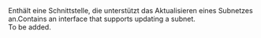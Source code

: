 <Namespace Name="Microsoft.Azure.Management.ResourceManager.Fluent.Core.HasSubnet.Update">
  <Docs>
    <summary><span data-ttu-id="e7681-101">Enthält eine Schnittstelle, die unterstützt das Aktualisieren eines Subnetzes an.</span><span class="sxs-lookup"><span data-stu-id="e7681-101">Contains an interface that supports updating a subnet.</span></span></summary> 
    <remarks>To be added.</remarks>
  </Docs>
</Namespace>
